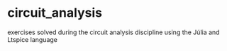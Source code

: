# circuit_analysis
exercises solved during the circuit analysis discipline using the Júlia and Ltspice language
